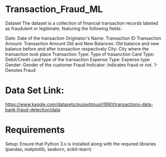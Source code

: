 # Transaction_Fraud_ML

Dataset
The dataset is a collection of financial transaction records labeled as fraudulent or legitimate, featuring the following fields:

Date: Date of the transaction
Originator's Name: Transaction ID
Transaction Amount: Transaction Amount
Old and New Balances: Old balance and new balance before and after transaction respectively
City: City where the transaction took place
Transaction Type: Type of trasanction
Card Type: Debit/Credit card type of the transaction 
Expense Type: Expense type 
Gender: Gender of the customer
Fraud Indicator: Indicates fraud or not. 1- Denotes Fraud

# Data Set Link:
https://www.kaggle.com/datasets/qusaybtoush1990/transactions-data-bank-fraud-detection/data

# Requirements

Setup: Ensure that Python 3.x is installed along with the required libraries (pandas, matplotlib, seaborn, scikit-learn)
